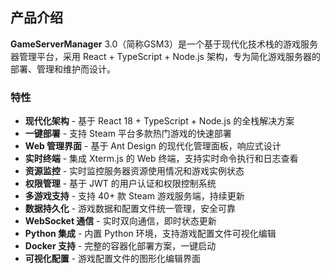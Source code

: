 ## 产品介绍

**GameServerManager** 3.0（简称GSM3）是一个基于现代化技术栈的游戏服务器管理平台，采用 React + TypeScript + Node.js 架构，专为简化游戏服务器的部署、管理和维护而设计。

### 特性

- **现代化架构** - 基于 React 18 + TypeScript + Node.js 的全栈解决方案
- **一键部署** - 支持 Steam 平台多款热门游戏的快速部署
- **Web 管理界面** - 基于 Ant Design 的现代化管理面板，响应式设计
- **实时终端** - 集成 Xterm.js 的 Web 终端，支持实时命令执行和日志查看
- **资源监控** - 实时监控服务器资源使用情况和游戏实例状态
- **权限管理** - 基于 JWT 的用户认证和权限控制系统
- **多游戏支持** - 支持 40+ 款 Steam 游戏服务端，持续更新
- **数据持久化** - 游戏数据和配置文件统一管理，安全可靠
- **WebSocket 通信** - 实时双向通信，即时状态更新
- **Python 集成** - 内置 Python 环境，支持游戏配置文件可视化编辑
- **Docker 支持** - 完整的容器化部署方案，一键启动
- **可视化配置** - 游戏配置文件的图形化编辑界面
